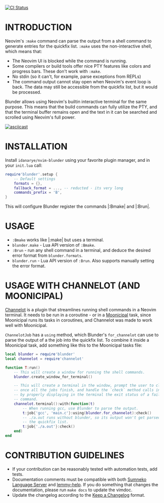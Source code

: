 [![CI Status](https://github.com/idanarye/nvim-blunder/workflows/CI/badge.svg)](https://github.com/idanarye/nvim-blunder/actions)

INTRODUCTION
============

Neovim's `:make` command can parse the output from a shell command to generate entries for the quickfix list. `:make` uses the non-interactive shell, which means that:
* The Neovim UI is blocked while the command is running.
* Some compilers or build tools offer nice PTY features like colors and progress bars. These don't work with `:make`.
* No stdin (so it can't, for example, parse exceptions from REPLs)
* The command output cannot stay open when Neovim's event loop is back. The data may still be accessible from the quickfix list, but it would be processed.

Blunder allows using Neovim's builtin interactive terminal for the same purpose. This means that the build commands can fully utilize the PTY, and that the terminal buffer remains open and the text in it can be searched and scrolled using Neovim's full power.

[![asciicast](https://asciinema.org/a/617133.svg)](https://asciinema.org/a/617133)

INSTALLATION
============

Install `idanarye/nvim-blunder` using your favorite plugin manager, and in your `init.lua` call:
```lua
require'blunder'.setup {
    -- Default settings
    formats = {},
    fallback_format = ..., -- reducted - its very long
    commands_prefix = 'B',
}
```
This will configure Blunder register the commands |:Bmake| and |:Brun|.

USAGE
=====

* `:Bmake` works like |:make| but uses a terminal.
* `blunder.make` - Lua API version of `:Bmake`.
* `:Brun` - run any shell command in a terminal, and deduce the desired error format from `blunder.formats`.
* `blunder.run` - Lua API version of `:Brun`. Also supports manually setting the error format.

USAGE WITH CHANNELOT (AND MOONICIPAL)
=====================================

[Channelot](https://github.com/idanarye/nvim-channelot) is a plugin that streamlines running shell commands in a Neovim terminal. It needs to be run in a coroutine - or in a [Moonicipal](https://github.com/idanarye/nvim-moonicipal) task, since Moonicipal runs its tasks in coroutines, and Channelot was made to work well with Moonicipal.

`ChannelotJob` has a `using` method, which Blunder's `for_channelot` can use to parse the output of a the job into the quickfix list. To combine it inside a Moonicipal task, add something like this to the Moonicipal tasks file:

```lua
local blunder = require'blunder'
local channelot = require'channelot'

function T:run()
    -- This will create a window for running the shell commands.
    blunder.create_window_for_terminal()

    -- This will create a terminal in the window, prompt the user to close it
    -- once all the jobs finish, and handle the `check` method calls inside it
    -- by properly displaying in the terminal the exit status of a failed shell
    -- command.
    channelot.terminal():with(function(t)
        -- When running gcc, use Blunder to parse the output.
        t:job{'gcc', 'main.c'}:using(blunder.for_channelot):check()
        -- ./a.out runs without blunder, so its output won't get parsed into
        -- the quickfix list.
        t:job{'./a.out'}:check()
    end)
end
```

CONTRIBUTION GUIDELINES
=======================

* If your contribution can be reasonably tested with automation tests, add tests.
* Documentation comments must be compatible with both [Sumneko Language Server](https://github.com/sumneko/lua-language-server/wiki/Annotations) and [lemmy-help](https://github.com/numToStr/lemmy-help/blob/master/emmylua.md). If you do something that changes the documentation, please run `make docs` to update the vimdoc.
* Update the changelog according to the [Keep a Changelog](http://keepachangelog.com/en/1.0.0/) format.
